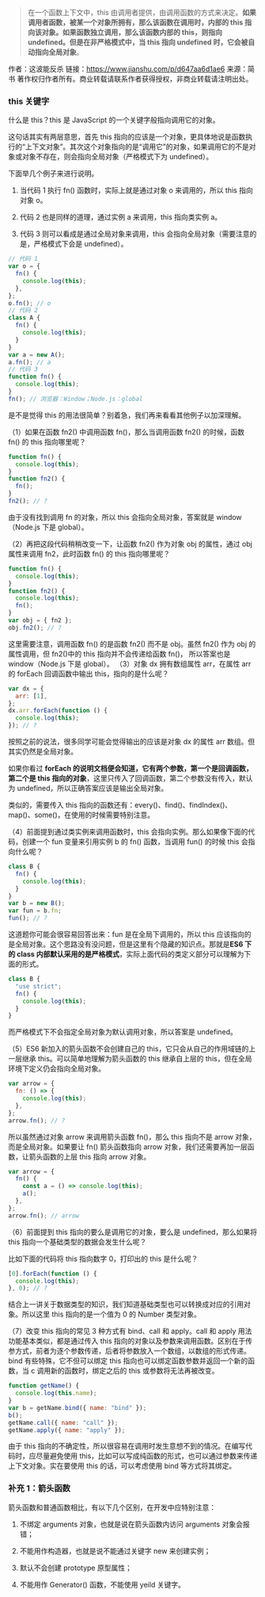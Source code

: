 > 在一个函数上下文中，this 由调用者提供，由调用函数的方式来决定。**如果调用者函数，被某一个对象所拥有，那么该函数在调用时，内部的 this 指向该对象。如果函数独立调用，那么该函数内部的 this，则指向 undefined。但是在非严格模式中，当 this 指向 undefined 时，它会被自动指向全局对象**。

作者：这波能反杀
链接：https://www.jianshu.com/p/d647aa6d1ae6
来源：简书
著作权归作者所有。商业转载请联系作者获得授权，非商业转载请注明出处。

### this 关键字

什么是 this？this 是 JavaScript 的一个关键字般指向调用它的对象。

这句话其实有两层意思，首先 this 指向的应该是一个对象，更具体地说是函数执行的“上下文对象”。其次这个对象指向的是“调用它”的对象，如果调用它的不是对象或对象不存在，则会指向全局对象（严格模式下为 undefined）。

下面举几个例子来进行说明。

1. 当代码 1 执行 fn() 函数时，实际上就是通过对象 o 来调用的，所以 this 指向对象 o。

2. 代码 2 也是同样的道理，通过实例 a 来调用，this 指向类实例 a。

3. 代码 3 则可以看成是通过全局对象来调用，this 会指向全局对象（需要注意的是，严格模式下会是 undefined）。

```js
// 代码 1
var o = {
  fn() {
    console.log(this);
  },
};
o.fn(); // o
// 代码 2
class A {
  fn() {
    console.log(this);
  }
}
var a = new A();
a.fn(); // a
// 代码 3
function fn() {
  console.log(this);
}
fn(); // 浏览器：Window；Node.js：global
```

是不是觉得 this 的用法很简单？别着急，我们再来看看其他例子以加深理解。

（1）如果在函数 fn2() 中调用函数 fn()，那么当调用函数 fn2() 的时候，函数 fn() 的 this 指向哪里呢？

```js
function fn() {
  console.log(this);
}
function fn2() {
  fn();
}
fn2(); // ?
```

由于没有找到调用 fn 的对象，所以 this 会指向全局对象，答案就是 window（Node.js 下是 global）。

（2）再把这段代码稍稍改变一下，让函数 fn2() 作为对象 obj 的属性，通过 obj 属性来调用 fn2，此时函数 fn() 的 this 指向哪里呢？

```js
function fn() {
  console.log(this);
}
function fn2() {
  console.log(this);
  fn();
}
var obj = { fn2 };
obj.fn2(); // ?
```

这里需要注意，调用函数 fn() 的是函数 fn2() 而不是 obj。虽然 fn2() 作为 obj 的属性调用，但 fn2()中的 this 指向并不会传递给函数 fn()， 所以答案也是 window（Node.js 下是 global）。
（3）对象 dx 拥有数组属性 arr，在属性 arr 的 forEach 回调函数中输出 this，指向的是什么呢？

```js
var dx = {
  arr: [1],
};
dx.arr.forEach(function () {
  console.log(this);
}); // ?
```

按照之前的说法，很多同学可能会觉得输出的应该是对象 dx 的属性 arr 数组。但其实仍然是全局对象。

如果你看过 **forEach 的说明文档便会知道，它有两个参数，第一个是回调函数，第二个是 this 指向的对象**，这里只传入了回调函数，第二个参数没有传入，默认为 undefined，所以正确答案应该是输出全局对象。

类似的，需要传入 this 指向的函数还有：every()、find()、findIndex()、map()、some()，在使用的时候需要特别注意。

（4）前面提到通过类实例来调用函数时，this 会指向实例。那么如果像下面的代码，创建一个 fun 变量来引用实例 b 的 fn() 函数，当调用 fun() 的时候 this 会指向什么呢？

```js
class B {
  fn() {
    console.log(this);
  }
}
var b = new B();
var fun = b.fn;
fun(); // ?
```

这道题你可能会很容易回答出来：fun 是在全局下调用的，所以 this 应该指向的是全局对象。这个思路没有没问题，但是这里有个隐藏的知识点。那就是**ES6 下的 class 内部默认采用的是严格模式**，实际上面代码的类定义部分可以理解为下面的形式。

```js
class B {
  "use strict";
  fn() {
    console.log(this);
  }
}
```

而严格模式下不会指定全局对象为默认调用对象，所以答案是 undefined。

（5）ES6 新加入的箭头函数不会创建自己的 this，它只会从自己的作用域链的上一层继承 this。可以简单地理解为箭头函数的 this 继承自上层的 this，但在全局环境下定义仍会指向全局对象。

```js
var arrow = {
  fn: () => {
    console.log(this);
  },
};
arrow.fn(); // ?
```

所以虽然通过对象 arrow 来调用箭头函数 fn()，那么 this 指向不是 arrow 对象，而是全局对象。如果要让 fn() 箭头函数指向 arrow 对象，我们还需要再加一层函数，让箭头函数的上层 this 指向 arrow 对象。

```js
var arrow = {
  fn() {
    const a = () => console.log(this);
    a();
  },
};
arrow.fn(); // arrow
```

（6）前面提到 this 指向的要么是调用它的对象，要么是 undefined，那么如果将 this 指向一个基础类型的数据会发生什么呢？

比如下面的代码将 this 指向数字 0，打印出的 this 是什么呢？

```js
[0].forEach(function () {
  console.log(this);
}, 0); // ?
```

结合上一讲关于数据类型的知识，我们知道基础类型也可以转换成对应的引用对象。所以这里 this 指向的是一个值为 0 的 Number 类型对象。

（7）改变 this 指向的常见 3 种方式有 bind、call 和 apply。call 和 apply 用法功能基本类似，都是通过传入 this 指向的对象以及参数来调用函数。区别在于传参方式，前者为逐个参数传递，后者将参数放入一个数组，以数组的形式传递。bind 有些特殊，它不但可以绑定 this 指向也可以绑定函数参数并返回一个新的函数，当 c 调用新的函数时，绑定之后的 this 或参数将无法再被改变。

```js
function getName() {
  console.log(this.name);
}
var b = getName.bind({ name: "bind" });
b();
getName.call({ name: "call" });
getName.apply({ name: "apply" });
```

由于 this 指向的不确定性，所以很容易在调用时发生意想不到的情况。在编写代码时，应尽量避免使用 this，比如可以写成纯函数的形式，也可以通过参数来传递上下文对象。实在要使用 this 的话，可以考虑使用 bind 等方式将其绑定。

### 补充 1：箭头函数

箭头函数和普通函数相比，有以下几个区别，在开发中应特别注意：

1. 不绑定 arguments 对象，也就是说在箭头函数内访问 arguments 对象会报错；

2. 不能用作构造器，也就是说不能通过关键字 new 来创建实例；

3. 默认不会创建 prototype 原型属性；

4. 不能用作 Generator() 函数，不能使用 yeild 关键字。
